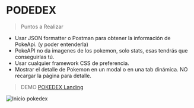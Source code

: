 # PODEDEX
> Puntos a Realizar

* Usar JSON formatter o Postman para obtener la información de PokeApi. (y poder entenderla)
* PokeAPI no da imagenes de los pokemon, solo stats, esas tendrás que conseguirlas tú.
* Usar cualquier framework CSS de preferencia.
* Mostrar el detalle de Pokemon en un modal o en una tab dinámica. NO recargar la página para detalle.

> DEMO [POKEDEX Landing](https://arianacabana09.github.io/Pokedex/)

![Inicio pokedex](assets/img/capture.png)
